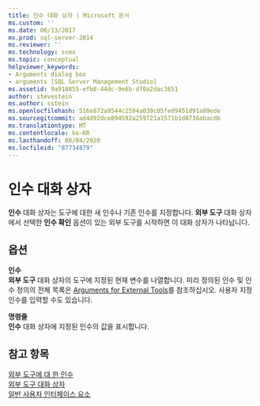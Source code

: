```yaml
---
title: 인수 대화 상자 | Microsoft 문서
ms.custom: ''
ms.date: 06/13/2017
ms.prod: sql-server-2014
ms.reviewer: ''
ms.technology: ssms
ms.topic: conceptual
helpviewer_keywords:
- Arguments dialog box
- arguments [SQL Server Management Studio]
ms.assetid: 9a918855-efb8-44dc-9e6b-df0a2dac3651
author: stevestein
ms.author: sstein
ms.openlocfilehash: 516e872a9544c2594a039c05fed9451d91a89ede
ms.sourcegitcommit: ad4d92dce894592a259721a1571b1d8736abacdb
ms.translationtype: MT
ms.contentlocale: ko-KR
ms.lasthandoff: 08/04/2020
ms.locfileid: "87734879"
---
```

# <a name="arguments-dialog-box"></a>인수 대화 상자
  **인수** 대화 상자는 도구에 대한 새 인수나 기존 인수를 지정합니다. **외부 도구** 대화 상자에서 선택한 **인수 확인** 옵션이 있는 외부 도구를 시작하면 이 대화 상자가 나타납니다.  
  
## <a name="options"></a>옵션  
 **인수**  
 **외부 도구** 대화 상자의 도구에 지정된 현재 변수를 나열합니다. 미리 정의된 인수 및 인수 정의의 전체 목록은 [Arguments for External Tools](menu-help/external-tools.md)를 참조하십시오. 사용자 지정 인수를 입력할 수도 있습니다.  
  
 **명령줄**  
 **인수** 대화 상자에 지정된 인수의 값을 표시합니다.  
  
## <a name="see-also"></a>참고 항목  
 [외부 도구에 대 한 인수](menu-help/external-tools.md)   
 [외부 도구 대화 상자](external-tools-dialog-box.md)   
 [일반 사용자 인터페이스 요소](general-user-interface-elements.md)  
  
  
